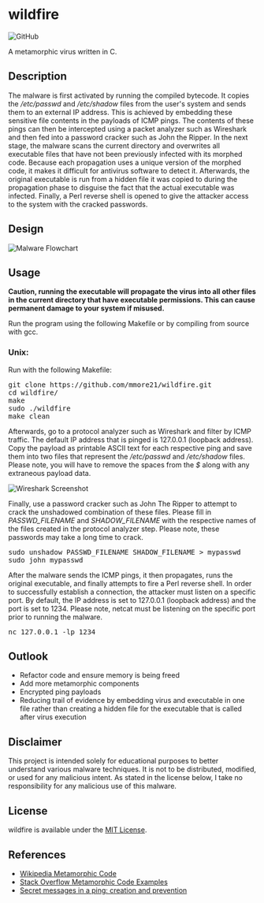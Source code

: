 # wildfire

![GitHub](https://img.shields.io/github/license/mmore21/wildfire)

A metamorphic virus written in C.

## Description

The malware is first activated by running the compiled bytecode. It copies the */etc/passwd* and */etc/shadow* files from the user's system and sends them to an external IP address. This is achieved by embedding these sensitive file contents in the payloads of ICMP pings. The contents of these pings can then be intercepted using a packet analyzer such as Wireshark and then fed into a password cracker such as John the Ripper. In the next stage, the malware scans the current directory and overwrites all executable files that have not been previously infected with its morphed code. Because each propagation uses a unique version of the morphed code, it makes it difficult for antivirus software to detect it. Afterwards, the original executable is run from a hidden file it was copied to during the propagation phase to disguise the fact that the actual executable was infected. Finally, a Perl reverse shell is opened to give the attacker access to the system with the cracked passwords.

## Design

![Malware Flowchart](https://github.com/mmore21/wildfire/blob/master/img/flow_malware.png)

## Usage

**Caution, running the executable will propagate the virus into all other files in the current directory that have executable permissions. This can cause permanent damage to your system if misused.**

Run the program using the following Makefile or by compiling from source with gcc.

### Unix:

Run with the following Makefile:
<pre>
git clone https://github.com/mmore21/wildfire.git
cd wildfire/
make
sudo ./wildfire
make clean
</pre>

Afterwards, go to a protocol analyzer such as Wireshark and filter by ICMP traffic. The default IP address that is pinged is 127.0.0.1 (loopback address). Copy the payload as printable ASCII text for each respective ping and save them into two files that represent the */etc/passwd* and */etc/shadow* files. Please note, you will have to remove the spaces from the *$* along with any extraneous payload data.

![Wireshark Screenshot](https://github.com/mmore21/wildfire/blob/master/img/screen_wireshark.png)

Finally, use a password cracker such as John The Ripper to attempt to crack the unshadowed combination of these files. Please fill in *PASSWD_FILENAME* and *SHADOW_FILENAME* with the respective names of the files created in the protocol analyzer step. Please note, these passwords may take a long time to crack.

<pre>
sudo unshadow PASSWD_FILENAME SHADOW_FILENAME > mypasswd
sudo john mypasswd
</pre>

After the malware sends the ICMP pings, it then propagates, runs the original executable, and finally attempts to fire a Perl reverse shell. In order to successfully establish a connection, the attacker must listen on a specific port. By default, the IP address is set to 127.0.0.1 (loopback address) and the port is set to 1234. Please note, netcat must be listening on the specific port prior to running the malware.

<pre>
nc 127.0.0.1 -lp 1234
</pre>

## Outlook

* Refactor code and ensure memory is being freed
* Add more metamorphic components
* Encrypted ping payloads
* Reducing trail of evidence by embedding virus and executable in one file rather than creating a hidden file for the executable that is called after virus execution

## Disclaimer

This project is intended solely for educational purposes to better understand various malware techniques. It is not to be distributed, modified, or used for any malicious intent. As stated in the license below, I take no responsibility for any malicious use of this malware.

## License

wildfire is available under the [MIT License](https://github.com/mmore21/wildfire/blob/master/LICENSE).

## References

* [Wikipedia Metamorphic Code](https://en.wikipedia.org/wiki/Metamorphic_code)
* [Stack Overflow Metamorphic Code Examples](https://stackoverflow.com/questions/10113254/metamorphic-code-examples)
* [Secret messages in a ping: creation and prevention](http://www.wseas.us/e-library/conferences/2012/SaintMalo/SITE/SITE-03.pdf)
